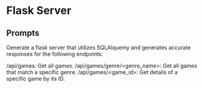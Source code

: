 # Flask Server

## Prompts

Generate a flask server that utilizes SQLAlquemy and generates accurate responses for the following endpoints:

/api/games: Get all games.
/api/games/genre/<genre_name>: Get all games that match a specific genre.
/api/games/<game_id>: Get details of a specific game by its ID.
